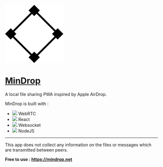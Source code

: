 <img src="https://github.com/Mihidari/MinDrop/blob/main/client/public/android-chrome-192x192.png?raw=true"></img>
<h1><a href="https://mindrop.net">MinDrop</a></h1>
<p>A local file sharing PWA inspired by Apple AirDrop.</p>
<p>MinDrop is built with :</p>
<ul>
<li><img width="20px" src="https://cdn.worldvectorlogo.com/logos/webrtc.svg"/> WebRTC</li>
<li><img width="20px" src="https://cdn.worldvectorlogo.com/logos/react-2.svg"/> React</li>
<li><img width="20px" src="https://cdn.worldvectorlogo.com/logos/websocket.svg"/> Websocket</li>
<li><img width="20px" src="https://cdn.worldvectorlogo.com/logos/nodejs-icon.svg"/> NodeJS</li>
</ul>
<hr>
<p>This app does not collect any information on the files or messages which are transmitted between peers.</p>
<p><strong>Free to use : <a href="https://mindrop.net">https://mindrop.net</a></strong></p>
